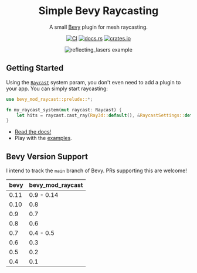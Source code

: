 <div align="center">

# Simple Bevy Raycasting

A small [Bevy](https://github.com/bevyengine/bevy) plugin for mesh raycasting.
  
[![CI](https://github.com/aevyrie/bevy_mod_raycast/actions/workflows/rust.yml/badge.svg?branch=main)](https://github.com/aevyrie/bevy_mod_raycast/actions?query=workflow%3A%22rust.yml%22+branch%3Amain)
[![docs.rs](https://docs.rs/bevy_mod_raycast/badge.svg)](https://docs.rs/bevy_mod_raycast)
[![crates.io](https://img.shields.io/crates/v/bevy_mod_raycast)](https://crates.io/crates/bevy_mod_raycast)

![reflecting_lasers example](https://github.com/aevyrie/bevy_mod_raycast/assets/2632925/4a1019d3-cbfa-4b20-b5c9-19a71ca09e04)  
</div>

## Getting Started

Using the [`Raycast`](https://docs.rs/bevy_mod_raycast/latest/bevy_mod_raycast/system_param/struct.Raycast.html) system param, you don't even need to add a plugin to your app. You can simply start raycasting:

```rs
use bevy_mod_raycast::prelude::*;

fn my_raycast_system(mut raycast: Raycast) {
    let hits = raycast.cast_ray(Ray3d::default(), &RaycastSettings::default());
}
```

- [Read the docs!](https://docs.rs/bevy_mod_raycast)
- Play with the [examples](./examples).

## Bevy Version Support

I intend to track the `main` branch of Bevy. PRs supporting this are welcome! 

| bevy | bevy_mod_raycast |
| ---- | ---------------- |
| 0.11 | 0.9 - 0.14       |
| 0.10 | 0.8              |
| 0.9  | 0.7              |
| 0.8  | 0.6              |
| 0.7  | 0.4 - 0.5        |
| 0.6  | 0.3              |
| 0.5  | 0.2              |
| 0.4  | 0.1              |